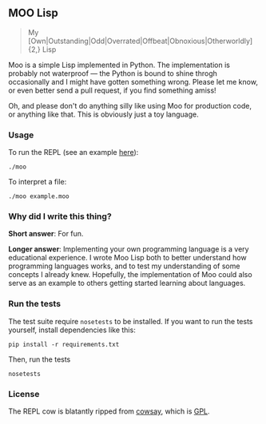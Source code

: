 ## MOO Lisp

> My [Own|Outstanding|Odd|Overrated|Offbeat|Obnoxious|Otherworldly]{2,} Lisp

Moo is a simple Lisp implemented in Python.
The implementation is probably not waterproof — the Python is bound to shine throgh occasionally and I might have gotten something wrong. Please let me know, or even better send a pull request, if you find something amiss!

Oh, and please don't do anything silly like using Moo for production code, or anything like that. This is obviously just a toy language.

### Usage

To run the REPL (see an example [here](http://ascii.io/a/5544)):

    ./moo

To interpret a file:

    ./moo example.moo


### Why did I write this thing?

**Short answer**: For fun.

**Longer answer**: Implementing your own programming language is a very educational experience. I wrote Moo Lisp both to better understand how programming languages works, and to test my understanding of some concepts I already knew. Hopefully, the implementation of Moo could also serve as an example to others getting started learning about languages.

### Run the tests

The test suite require `nosetests` to be installed. If you want to run the tests yourself, install dependencies like this:

    pip install -r requirements.txt

Then, run the tests

    nosetests

### License

The REPL cow is blatantly ripped from [cowsay](http://en.wikipedia.org/wiki/Cowsay), which is [GPL](http://en.wikipedia.org/wiki/GNU_General_Public_License).
